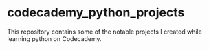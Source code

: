 # codecademy_python_projects
This repository contains some of the notable projects I created while learning python on Codecademy.
